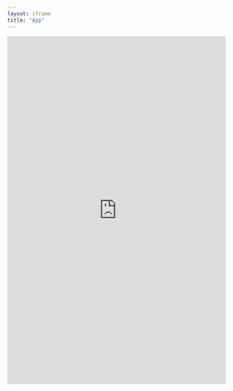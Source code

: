```yaml
---
layout: iframe
title: "App"
---
```

<iframe frameborder='0' width='100%' height='800' src='http://ohi-science.shinyapps.io/ecuador'></iframe>
